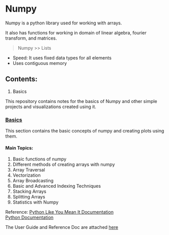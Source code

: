 # Numpy

Numpy is a python library used for working with arrays.

It also has functions for working in domain of linear algebra, fourier transform, and matrices.

> <aside>
> Numpy >> Lists

- Speed: It uses fixed data types for all elements
- Uses contiguous memory
</aside>

## Contents:

1. Basics

This repository contains notes for the basics of Numpy and other simple projects and visualizations created using it.

### [Basics](Py_Numpy/Basics/)

This section contains the basic concepts of numpy and creating plots using them.

#### Main Topics:

1. Basic functions of numpy
2. Different methods of creating arrays with numpy
3. Array Traversal
4. Vectorization
5. Array Broadcasting
6. Basic and Advanced Indexing Techniques
7. Stacking Arrays
8. Splitting Arrays
9. Statistics with Numpy

Reference:
[Python Like You Mean It Documentation](https://www.pythonlikeyoumeanit.com/)<br>
[Python Documentation](https://numpy.org/doc/)

The User Guide and Reference Doc are attached [here](Py_Numpy/Basics/)
